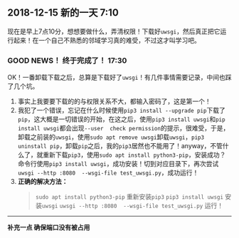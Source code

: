 ## 2018-12-15 新的一天    7:10

现在是早上7点10分，想想要做什么，弄清权限！下载好`uwsgi`，然后真正把它运行起来！在一个自己不熟悉的邻域学习真的难受，不过这才叫学习吧。

### GOOD NEWS！ 终于完成了！    17:30
OK！一番卸载下载之后，总算是下载好了`uwsgi`！有几件事情需要记录，中间也踩了几个坑。
1. 事实上我要要下载的的与权限关系不大，都输入密码了，这是第一个！
2. 我犯了一个错误，忘记在什么时候使用`pip3 install --upgrade pip`下载了`pip`，这大概是一切错误的开始，在这之后，使用`pip3 install uwsgi`和`pip install uwsgi`都会出现`--user  check permission`的提示，很难受，于是，卸载之前装的`uwsgi`，使用`sudo apt remove uwsgi`卸载`uwsgi`，`pip3 uninstall pip`，卸载`pip`之后，我的`pip3`居然也不能用了！anyway，不管什么了，就重新下载`pip3`，使用`sudo apt install python3-pip`，安装成功？命令行使用`pip3 install uwsgi`，成功安装！切到对应目录下，再次尝试`uwsgi --http :8080  --wsgi-file test_uwsgi.py`，成功运行！
3. __正确的解决方法：__
    > `sudo apt install python3-pip` 重新安装`pip3`
    > `pip3 install uwsgi` 安装`uwsgi`
    > `uwsgi --http :8080  --wsgi-file test_uwsgi.py` 运行！
---
__补充一点 确保端口没有被占用__
